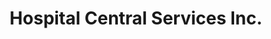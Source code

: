 ---
title: "Hospital Central Services Inc."
url: /allentown/hospital-central-services-inc/
shop: laundry
---